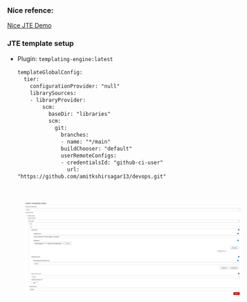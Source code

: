 ### Nice refence:

[Nice JTE Demo](https://www.youtube.com/watch?v=FYLaoqn0pDE)

### JTE template setup
- Plugin: `templating-engine:latest`
  
  ```
  templateGlobalConfig:
    tier:
      configurationProvider: "null"
      librarySources:
      - libraryProvider:
          scm:
            baseDir: "libraries"
            scm:
              git:
                branches:
                - name: "*/main"
                buildChooser: "default"
                userRemoteConfigs:
                - credentialsId: "github-ci-user"
                  url: "https://github.com/amitkshirsagar13/devops.git"
  ```
<img src="./img/jte-settings.png" width="600" style="margin: 2.3rem">



